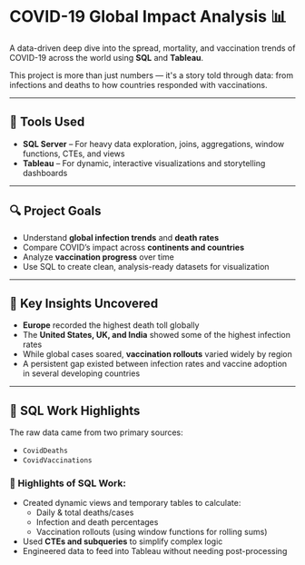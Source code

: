 # COVID-19 Global Impact Analysis 📊

A data-driven deep dive into the spread, mortality, and vaccination trends of COVID-19 across the world using **SQL** and **Tableau**.

This project is more than just numbers — it's a story told through data: from infections and deaths to how countries responded with vaccinations.

---

## 🔧 Tools Used
- **SQL Server** – For heavy data exploration, joins, aggregations, window functions, CTEs, and views  
- **Tableau** – For dynamic, interactive visualizations and storytelling dashboards

---

## 🔍 Project Goals
- Understand **global infection trends** and **death rates**  
- Compare COVID’s impact across **continents and countries**  
- Analyze **vaccination progress** over time  
- Use SQL to create clean, analysis-ready datasets for visualization  

---

## 📌 Key Insights Uncovered
- **Europe** recorded the highest death toll globally  
- The **United States, UK, and India** showed some of the highest infection rates  
- While global cases soared, **vaccination rollouts** varied widely by region  
- A persistent gap existed between infection rates and vaccine adoption in several developing countries

---

## 📁 SQL Work Highlights

The raw data came from two primary sources:
- `CovidDeaths`
- `CovidVaccinations`

### 🚀 Highlights of SQL Work:
- Created dynamic views and temporary tables to calculate:
  - Daily & total deaths/cases
  - Infection and death percentages
  - Vaccination rollouts (using window functions for rolling sums)
- Used **CTEs and subqueries** to simplify complex logic
- Engineered data to feed into Tableau without needing post-processing

